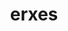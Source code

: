 ---
blog: https://erxes.io/blog
codehost: https://github.com/https://github.com/erxes
facebook: https://facebook.com/erxesHQ
linkedin: https://linkedin.com/company/erxes
logohandle: erxesio
sort: erxes
title: erxes
twitter: https://x.com/ErxesHQ
website: https://erxes.io/
youtube: https://youtube.com/channel/UCunYU3kJiiDsXGfB068BbDA
---
